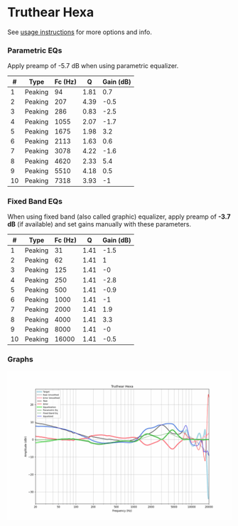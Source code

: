 # Truthear Hexa
See [usage instructions](https://github.com/jaakkopasanen/AutoEq#usage) for more options and info.

### Parametric EQs
Apply preamp of -5.7 dB when using parametric equalizer.

|   # | Type    |   Fc (Hz) |    Q |   Gain (dB) |
|-----|---------|-----------|------|-------------|
|   1 | Peaking |        94 | 1.81 |         0.7 |
|   2 | Peaking |       207 | 4.39 |        -0.5 |
|   3 | Peaking |       286 | 0.83 |        -2.5 |
|   4 | Peaking |      1055 | 2.07 |        -1.7 |
|   5 | Peaking |      1675 | 1.98 |         3.2 |
|   6 | Peaking |      2113 | 1.63 |         0.6 |
|   7 | Peaking |      3078 | 4.22 |        -1.6 |
|   8 | Peaking |      4620 | 2.33 |         5.4 |
|   9 | Peaking |      5510 | 4.18 |         0.5 |
|  10 | Peaking |      7318 | 3.93 |        -1   |

### Fixed Band EQs
When using fixed band (also called graphic) equalizer, apply preamp of **-3.7 dB** (if available) and set gains manually with these parameters.

|   # | Type    |   Fc (Hz) |    Q |   Gain (dB) |
|-----|---------|-----------|------|-------------|
|   1 | Peaking |        31 | 1.41 |        -1.5 |
|   2 | Peaking |        62 | 1.41 |         1   |
|   3 | Peaking |       125 | 1.41 |        -0   |
|   4 | Peaking |       250 | 1.41 |        -2.8 |
|   5 | Peaking |       500 | 1.41 |        -0.9 |
|   6 | Peaking |      1000 | 1.41 |        -1   |
|   7 | Peaking |      2000 | 1.41 |         1.9 |
|   8 | Peaking |      4000 | 1.41 |         3.3 |
|   9 | Peaking |      8000 | 1.41 |        -0   |
|  10 | Peaking |     16000 | 1.41 |        -0.5 |

### Graphs
![](./Truthear%20Hexa.png)
